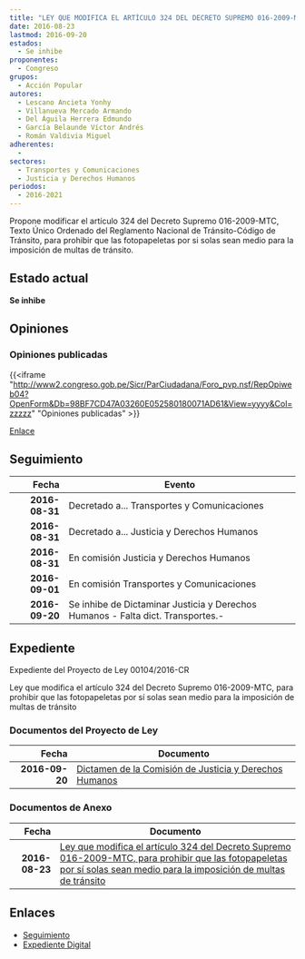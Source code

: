 ```yaml
---
title: "LEY QUE MODIFICA EL ARTÍCULO 324 DEL DECRETO SUPREMO 016-2009-MTC PARA PROHIBIR QUE LAS FOTOPAPELETAS POR SI SOLAS SEAN MEDIO PARA LA IMPOSICIÓN DE MULTAS DE TRÁNSITO"
date: 2016-08-23
lastmod: 2016-09-20
estados: 
  - Se inhibe
proponentes: 
  - Congreso
grupos: 
  - Acción Popular
autores: 
  - Lescano Ancieta Yonhy
  - Villanueva Mercado Armando
  - Del Águila Herrera Edmundo
  - García Belaunde Víctor Andrés
  - Román Valdivia Miguel
adherentes: 
  - 
sectores: 
  - Transportes y Comunicaciones
  - Justicia y Derechos Humanos
periodos: 
  - 2016-2021
---
```


Propone modificar el artículo 324 del Decreto Supremo 016-2009-MTC, Texto Único Ordenado del Reglamento Nacional de Tránsito-Código de Tránsito, para prohibir que las fotopapeletas por si solas sean medio para la imposición de multas de tránsito.


## Estado actual

**Se inhibe**

## Opiniones

### Opiniones publicadas

{{<iframe "http://www2.congreso.gob.pe/Sicr/ParCiudadana/Foro_pvp.nsf/RepOpiweb04?OpenForm&Db=98BF7CD47A03260E052580180071AD61&View=yyyy&Col=zzzzz" "Opiniones publicadas" >}}

[Enlace](http://www2.congreso.gob.pe/Sicr/ParCiudadana/Foro_pvp.nsf/RepOpiweb04?OpenForm&Db=98BF7CD47A03260E052580180071AD61&View=yyyy&Col=zzzzz)

## Seguimiento

| Fecha | Evento |
|------:|--------|
| **2016-08-31** | Decretado a... Transportes y Comunicaciones|
| **2016-08-31** | Decretado a... Justicia y Derechos Humanos|
| **2016-08-31** | En comisión Justicia y Derechos Humanos|
| **2016-09-01** | En comisión Transportes y Comunicaciones|
| **2016-09-20** | Se inhibe de Dictaminar Justicia y Derechos Humanos - Falta dict. Transportes.-|


## Expediente

Expediente del Proyecto de Ley 00104/2016-CR

Ley que modifica el artículo 324 del Decreto Supremo 016-2009-MTC, para prohibir que las fotopapeletas por sí solas sean medio para la imposición de multas de tránsito


### Documentos del Proyecto de Ley

| Fecha | Documento |
|------:|--------|
| **2016-09-20** | [Dictamen de la Comisión de Justicia y Derechos Humanos](http://www.leyes.congreso.gob.pe/Documentos/2016_2021/Dictamenes/Proyectos_de_Ley/00104DC15MAY20160920.pdf) |

### Documentos de Anexo

| Fecha | Documento |
|------:|--------|
| **2016-08-23** | [Ley que modifica el artículo 324 del Decreto Supremo 016-2009-MTC, para prohibir que las fotopapeletas por sí solas sean medio para la imposición de multas de tránsito](http://www.leyes.congreso.gob.pe/Documentos/2016_2021/Proyectos_de_Ley_y_de_Resoluciones_Legislativas/PL0009120160822.pdf) |

## Enlaces 

- [Seguimiento](http://www2.congreso.gob.pe/Sicr/TraDocEstProc/CLProLey2016.nsf/f7fff46988ca05b1052578e100829cc7/666cec0eb14c18920525801800783a69?OpenDocument)
- [Expediente Digital](http://www2.congreso.gob.pehttp://www2.congreso.gob.pe/Sicr/TraDocEstProc/CLProLey2016.nsf/f7fff46988ca05b1052578e100829cc7/666cec0eb14c18920525801800783a69?OpenDocument&Click=05257FB7005EB655.eb71d0cf91d8294e05256cdf006b5706/$Body/0.1C6C)
